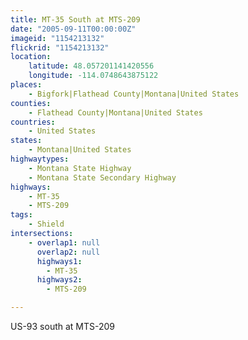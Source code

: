 ```yaml
---
title: MT-35 South at MTS-209
date: "2005-09-11T00:00:00Z"
imageid: "1154213132"
flickrid: "1154213132"
location:
    latitude: 48.057201141420556
    longitude: -114.0748643875122
places:
    - Bigfork|Flathead County|Montana|United States
counties:
    - Flathead County|Montana|United States
countries:
    - United States
states:
    - Montana|United States
highwaytypes:
    - Montana State Highway
    - Montana State Secondary Highway
highways:
    - MT-35
    - MTS-209
tags:
    - Shield
intersections:
    - overlap1: null
      overlap2: null
      highways1:
        - MT-35
      highways2:
        - MTS-209

---
```

US-93 south at MTS-209